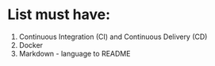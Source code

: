 # List must have:
1. Continuous Integration (CI) and Continuous Delivery (CD)
2. Docker
3. Markdown - language to README
